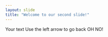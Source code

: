 ```yaml
---
layout: slide
title: "Welcome to our second slide!"
---
```

Your text
Use the left arrow to go back OH NO!
